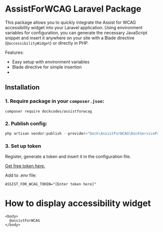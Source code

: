 # AssistForWCAG Laravel Package

This package allows you to quickly integrate the Assist for WCAG accessibility widget into your Laravel application. Using environment variables for configuration, you can generate the necessary JavaScript snippet and insert it anywhere on your site with a Blade directive (`@accessibilityWidget`) or directly in PHP.

Features:
- Easy setup with environment variables
- Blade directive for simple insertion
- 
## Installation

### 1. Require package in your  `composer.json`:
```
composer require dockcodes/assistforwcag
```

### 2. Publish config:
```php
php artisan vendor:publish --provider="Dock\AssistForWCAG\DockServiceProvider" --tag="config"
```

### 3. Set up token
Register, generate a token and insert it in the configuration file.

[Get free token here.](https://wcag.dock.codes/my-account/tokens/)

Add to .env file:
```dotenv
ASSIST_FOR_WCAG_TOKEN="[Enter token here]"
```

# How to display accessibility widget
```bladehtml
<body>
  @assistForWCAG
</body>
```